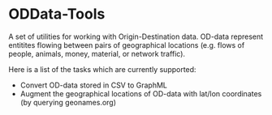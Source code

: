 ODData-Tools
============

A set of utilities for working with Origin-Destination data. OD-data represent entitites flowing between pairs of geographical locations (e.g. flows of people, animals, money, material, or network traffic).

Here is a list of the tasks which are currently supported:
* Convert OD-data stored in CSV to GraphML
* Augment the geographical locations of OD-data with lat/lon coordinates (by querying geonames.org)
